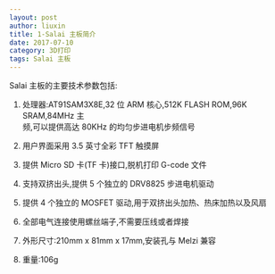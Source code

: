 ```yaml
---
layout: post
author: liuxin
title: 1-Salai 主板简介
date: 2017-07-10
category: 3D打印
tags: Salai 主板
---
```



Salai 主板的主要技术参数包括: 
1.	处理器:AT91SAM3X8E,32 位 ARM 核心,512K FLASH ROM,96K SRAM,84MHz 主   
频,可以提供高达 80KHz 的均匀步进电机步频信号   

2.	用户界面采用 3.5 英寸全彩 TFT 触摸屏   

3.	提供 Micro SD 卡(TF 卡)接口,脱机打印 G-code 文件   

4.	支持双挤出头,提供 5 个独立的 DRV8825 步进电机驱动   

5.	提供 4 个独立的 MOSFET 驱动,用于双挤出头加热、热床加热以及风扇   

6.	全部电气连接使用螺丝端子,不需要压线或者焊接   

7.	外形尺寸:210mm x 81mm x 17mm,安装孔与 Melzi 兼容   

8.	重量:106g   

